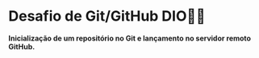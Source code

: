 # Desafio de Git/GitHub DIO:man_student:

**Inicialização de um repositório no Git e lançamento no servidor remoto GitHub.**
